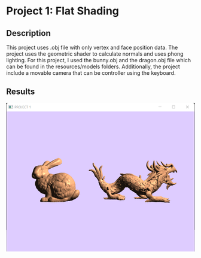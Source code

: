# Project 1: Flat Shading 

## Description

This project uses .obj file with only vertex and face position data. The project uses the geometric shader to calculate normals and uses phong lighting.
For this project, I used the bunny.obj and the dragon.obj file which can be found in the resources/models folders.
Additionally, the project include a movable camera that can be controller using the keyboard.

## Results

![](../../Resources/Images/proj1.png?raw=true)
